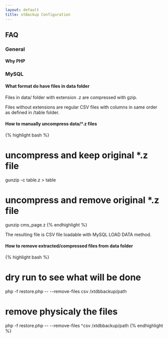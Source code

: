 ```yaml
---
layout: default
title: xtBackup Configuration
---
```

FAQ
-------------

### General ###

#### Why PHP ####

### MySQL ###

#### What format do have files in data folder ####

Files in data/ folder with extension .z are compressed with gzip.

Files without extensions are regular CSV files with columns in same order as defined in /table folder.

#### How to manually uncompress data/*.z files ####

{% highlight bash %}
# uncompress and keep original *.z file
gunzip -c table.z > table
# uncompress and remove original *.z file
gunzip cms_page.z
{% endhighlight %}

The resulting file is CSV file loadable with MySQL LOAD DATA method.

#### How to remove extracted/compressed files from data folder ####

{% highlight bash %}
# dry run to see what will be done
php -f restore.php -- --remove-files csv /xtdbbackup/path
# remove physicaly the files
php -f restore.php -- --remove-files ^csv /xtdbbackup/path
{% endhighlight %}

